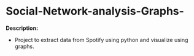 # Social-Network-analysis-Graphs-

**Description:**
- Project to extract data from Spotify using python and visualize using graphs. 
